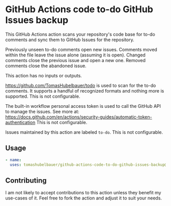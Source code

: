 # GitHub Actions code to-do GitHub Issues backup

This GitHub Actions action scans your repository's code base for to-do comments
and sync them to GitHub Issues for the repository.

Previously unseen to-do comments open new issues. Comments moved within the file
leave the issue alone (assuming it is open). Changed comments close the previous
issue and open a new one. Removed comments close the abandoned issue.

This action has no inputs or outputs.

https://github.com/TomasHubelbauer/todo is used to scan for the to-do comments.
It supports a handful of recognized formats and nothing more is supported. This
is not configurable.

The built-in workflow personal access token is used to call the GitHub API to
manage the issues. See more at:
https://docs.github.com/en/actions/security-guides/automatic-token-authentication
This is not configurable.

Issues maintained by this action are labeled `to-do`. This is not configurable.

## Usage

```yml
- name: 
  uses: tomashubelbauer/github-actions-code-to-do-github-issues-backup@v1
```

## Contributing

I am not likely to accept contributions to this action unless they benefit my
use-cases of it. Feel free to fork the action and adjust it to suit your needs.
